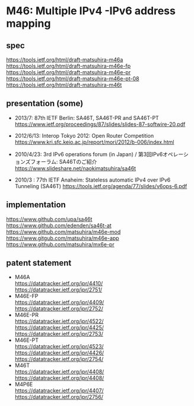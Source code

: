 # M46: Multiple IPv4 -IPv6 address mapping

## spec
https://tools.ietf.org/html/draft-matsuhira-m46a<br>
https://tools.ietf.org/html/draft-matsuhira-m46e-fp<br>
https://tools.ietf.org/html/draft-matsuhira-m46e-pr<br>
https://tools.ietf.org/html/draft-matsuhira-m46e-pt-08<br>
https://tools.ietf.org/html/draft-matsuhira-m46t<br>

## presentation (some)
* 2013/7: 87th IETF Berlin: SA46T, SA46T-PR and SA46T-PT
https://www.ietf.org/proceedings/87/slides/slides-87-softwire-20.pdf

* 2012/6/13: Interop Tokyo 2012: Open Router Competition
https://www.kri.sfc.keio.ac.jp/report/mori/2012/b-006/index.html

* 2010/4/23: 3rd IPv6 operations forum (in Japan) / 第3回IPv6オペレーションズフォーラム: SA46Tのご紹介
https://www.slideshare.net/naokimatsuhira/sa46t

* 2010/3 : 77th IETF Anaheim: Stateless automatic IPv4 over IPv6 Tunneling (SA46T)
https://tools.ietf.org/agenda/77/slides/v6ops-6.pdf


## implementation
https://www.github.com/upa/sa46t<br>
https://www.github.com/edenden/sa46t-at<br>
https://www.github.com/matsuhira/m46e-mod<br>
https://www.gitgub.com/matsuhira/m46e-app<br>
https://www.github.com/matsuhira/mx6e-pr<br>

## patent statement
* M46A<br>
https://datatracker.ietf.org/ipr/4410/<br>
https://datatracker.ietf.org/ipr/2751/
* M46E-FP<br>
https://datatracker.ietf.org/ipr/4409/<br>
https://datatracker.ietf.org/ipr/2752/
* M46E-PR<br>
https://datatracker.ietf.org/ipr/4522/<br>
https://datatracker.ietf.org/ipr/4425/<br>
https://datatracker.ietf.org/ipr/2753/
* M46E-PT<br>
https://datatracker.ietf.org/ipr/4523/<br>
https://datatracker.ietf.org/ipr/4426/<br>
https://datatracker.ietf.org/ipr/2754/
* M46T<br>
https://datatracker.ietf.org/ipr/4408/<br>
https://datatracker.ietf.org/ipr/4408/
* M4P6E<br>
https://datatracker.ietf.org/ipr/4407/<br>
https://datatracker.ietf.org/ipr/2756/



